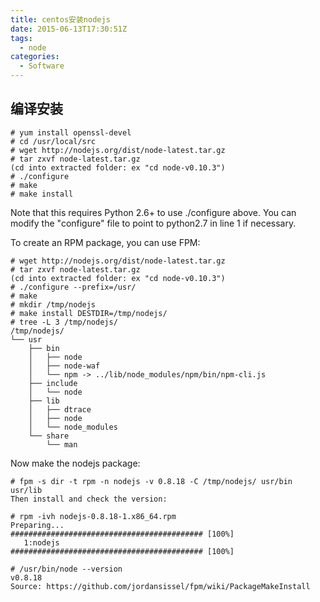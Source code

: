 ```yaml
---
title: centos安装nodejs
date: 2015-06-13T17:30:51Z
tags:
  - node
categories:
  - Software
---
```

## 编译安装
    # yum install openssl-devel
    # cd /usr/local/src
    # wget http://nodejs.org/dist/node-latest.tar.gz
    # tar zxvf node-latest.tar.gz
    (cd into extracted folder: ex "cd node-v0.10.3")
    # ./configure
    # make
    # make install

Note that this requires Python 2.6+ to use ./configure above. You can modify the "configure" file to point to python2.7 in line 1 if necessary.
    
To create an RPM package, you can use FPM:
    
    # wget http://nodejs.org/dist/node-latest.tar.gz
    # tar zxvf node-latest.tar.gz
    (cd into extracted folder: ex "cd node-v0.10.3")
    # ./configure --prefix=/usr/
    # make
    # mkdir /tmp/nodejs
    # make install DESTDIR=/tmp/nodejs/
    # tree -L 3 /tmp/nodejs/
    /tmp/nodejs/
    └── usr
        ├── bin
        │   ├── node
        │   ├── node-waf
        │   └── npm -> ../lib/node_modules/npm/bin/npm-cli.js
        ├── include
        │   └── node
        ├── lib
        │   ├── dtrace
        │   ├── node
        │   └── node_modules
        └── share
            └── man
Now make the nodejs package:
    
    # fpm -s dir -t rpm -n nodejs -v 0.8.18 -C /tmp/nodejs/ usr/bin usr/lib
    Then install and check the version:
    
    # rpm -ivh nodejs-0.8.18-1.x86_64.rpm 
    Preparing...                ########################################### [100%]
       1:nodejs                 ########################################### [100%]
    
    # /usr/bin/node --version
    v0.8.18
    Source: https://github.com/jordansissel/fpm/wiki/PackageMakeInstall